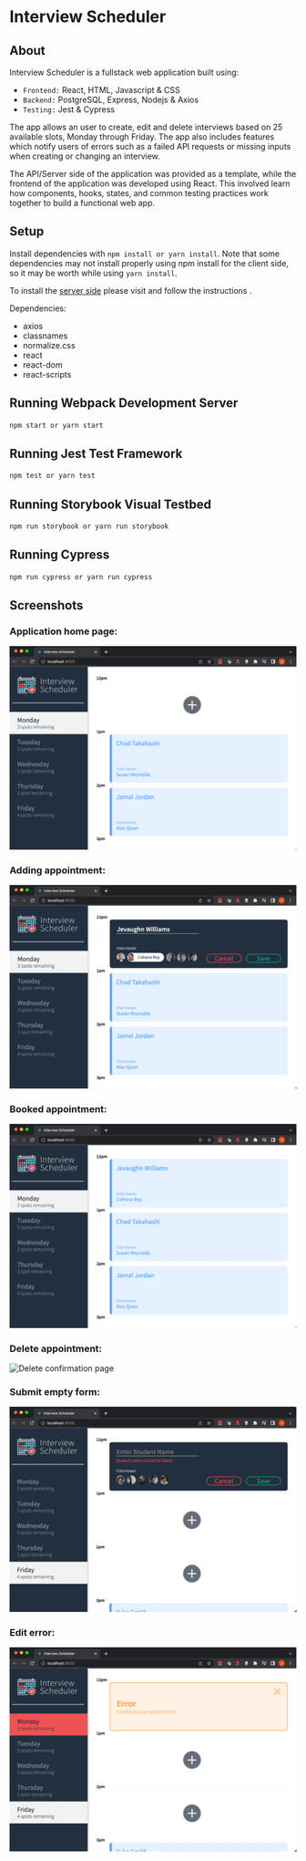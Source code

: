 # Interview Scheduler

## About 

Interview Scheduler is a fullstack web application built using: 

- `Frontend:` React, HTML, Javascript & CSS
- `Backend:` PostgreSQL, Express, Nodejs & Axios
- `Testing:` Jest & Cypress

The app allows an user to create, edit and delete interviews based on 25 available slots, Monday through Friday. The app also includes features which notify users of errors such as a failed API requests or missing inputs when creating or changing an interview.

The API/Server side of the application was provided as a template, while the frontend of the application was developed using React. This involved learn how components, hooks, states, and common testing practices work together to build a functional web app.


## Setup

Install dependencies with `npm install or yarn install`. Note that some dependencies may not install properly using npm install for the client side, so it may be worth while using `yarn install`.

To install the [server side](https://github.com/lighthouse-labs/scheduler-api) please visit and follow the instructions .

Dependencies:
- axios
- classnames
- normalize.css
- react
- react-dom
- react-scripts

## Running Webpack Development Server

```sh
npm start or yarn start
```

## Running Jest Test Framework

```sh
npm test or yarn test
```

## Running Storybook Visual Testbed

```sh
npm run storybook or yarn run storybook
```

## Running Cypress

```sh
npm run cypress or yarn run cypress
```
## Screenshots

### Application home page:
![Application on load](https://github.com/Jevaughn-W/lighthouse-labs-scheduler/blob/master/docs/Screen%20Shot%202023-01-16%20at%207.06.33%20AM.png)

### Adding appointment:
![Booking Appointment](https://github.com/Jevaughn-W/lighthouse-labs-scheduler/blob/master/docs/Screen%20Shot%202023-01-16%20at%207.06.59%20AM.png)

### Booked appointment:
![Booked Appointment](https://github.com/Jevaughn-W/lighthouse-labs-scheduler/blob/master/docs/Screen%20Shot%202023-01-16%20at%207.07.40%20AM.png)

### Delete appointment:
![Delete confirmation page](https://github.com/Jevaughn-W/lighthouse-labs-scheduler/tree/master/docs#:~:text=Screen%20Shot%202023%2D01%2D16%20at%207.08.15%20AM.png)

### Submit empty form:
![Input Error](https://github.com/Jevaughn-W/lighthouse-labs-scheduler/blob/master/docs/Screen%20Shot%202023-01-16%20at%207.09.16%20AM.png)

### Edit error:
![API Error](https://github.com/Jevaughn-W/lighthouse-labs-scheduler/blob/master/docs/Screen%20Shot%202023-01-16%20at%207.09.55%20AM.png)
